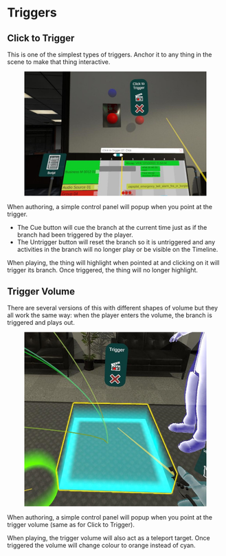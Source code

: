 # Triggers

## Click to Trigger <a href="#_cnqemdvg2jfz" id="_cnqemdvg2jfz"></a>

This is one of the simplest types of triggers. Anchor it to any thing in the scene to make that thing interactive.

<figure><img src="../.gitbook/assets/Fire Training v5 2023-02-17 17-26-42.jpg" alt=""><figcaption></figcaption></figure>

When authoring, a simple control panel will popup when you point at the trigger.

* The Cue button will cue the branch at the current time just as if the branch had been triggered by the player.
* The Untrigger button will reset the branch so it is untriggered and any activities in the branch will no longer play or be visible on the Timeline.

When playing, the thing will highlight when pointed at and clicking on it will trigger its branch. Once triggered, the thing will no longer highlight.

## Trigger Volume <a href="#_d97xm9hot79u" id="_d97xm9hot79u"></a>

There are several versions of this with different shapes of volume but they all work the same way: when the player enters the volume, the branch is triggered and plays out.

<figure><img src="../.gitbook/assets/Fire Training v5 2023-02-17 17-26-01.jpg" alt=""><figcaption></figcaption></figure>

When authoring, a simple control panel will popup when you point at the trigger volume (same as for Click to Trigger).

When playing, the trigger volume will also act as a teleport target. Once triggered the volume will change colour to orange instead of cyan.

